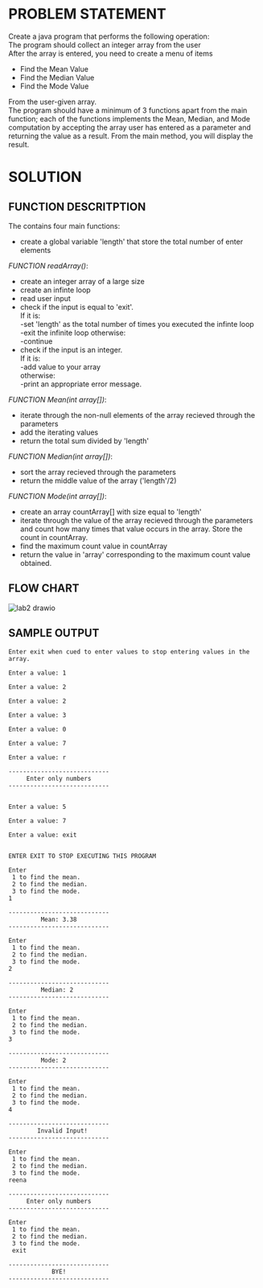 # PROBLEM STATEMENT
Create a java program that performs the following operation:    
The program should collect an integer array from the user    
After the array is entered, you need to create a menu of items   
* Find the Mean Value    
* Find the Median Value    
* Find the Mode Value     

From the user-given array.    
The program should have a minimum of 3 functions apart from the main function; each of the functions implements the Mean, Median, and Mode computation by accepting the array user has entered as a parameter and returning the value as a result. From the main method, you will display the result.

# SOLUTION
## FUNCTION DESCRITPTION     
The contains four main functions:   
  
* create a global variable 'length' that store the total number of enter elements  
  
*FUNCTION readArray()*:     
* create an integer array of a large size  
* create an infinte loop  
* read user input  
* check if the input is equal to 'exit'.   
If it is:    
 -set 'length' as the total number of times you executed the infinte loop    
 -exit the infinite loop
otherwise:    
-continue    
* check if the input is an integer.   
If it is:    
 -add value to your array  
otherwise:    
 -print an appropriate error message.    

*FUNCTION Mean(int array[])*:  
* iterate through the non-null elements of the array recieved through the parameters  
* add the iterating values      
* return the total sum divided by 'length'  

*FUNCTION Median(int array[])*:  
* sort the array recieved through the parameters    
* return the middle value of the array ('length'/2)    

*FUNCTION Mode(int array[])*:  
* create an array countArray[] with size equal to 'length'  
* iterate through the value of the array recieved through the parameters and count how many times that value occurs in the array. Store the count in countArray.  
* find the maximum count value in countArray  
* return the value in 'array' corresponding to the maximum count value obtained.    

## FLOW CHART    
![lab2 drawio](https://user-images.githubusercontent.com/118504536/219005942-5941a714-a15c-4926-ba6c-4e41dd24d9d5.png)  

## SAMPLE OUTPUT

```
Enter exit when cued to enter values to stop entering values in the array.    
   
Enter a value: 1      

Enter a value: 2    

Enter a value: 2    

Enter a value: 3    

Enter a value: 0    

Enter a value: 7    

Enter a value: r   

----------------------------    
     Enter only numbers    
----------------------------    


Enter a value: 5    

Enter a value: 7    

Enter a value: exit    


ENTER EXIT TO STOP EXECUTING THIS PROGRAM    

Enter    
 1 to find the mean.    
 2 to find the median.    
 3 to find the mode.      
1    

----------------------------    
         Mean: 3.38      
----------------------------      

Enter    
 1 to find the mean.    
 2 to find the median.    
 3 to find the mode.    
2    

----------------------------    
         Median: 2    
----------------------------    
 
Enter      
 1 to find the mean.      
 2 to find the median.      
 3 to find the mode.      
3        

----------------------------      
         Mode: 2      
----------------------------      

Enter    
 1 to find the mean.    
 2 to find the median.    
 3 to find the mode.    
4    

----------------------------    
        Invalid Input!    
----------------------------     

Enter    
 1 to find the mean.    
 2 to find the median.    
 3 to find the mode.    
reena    

----------------------------    
     Enter only numbers    
----------------------------    

Enter      
 1 to find the mean.     
 2 to find the median.      
 3 to find the mode.      
 exit      
 
----------------------------      
            BYE!      
---------------------------- 
```
